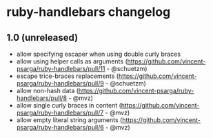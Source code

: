 ruby-handlebars changelog
=========================

1.0 (unreleased)
----------------

 - allow specifying escaper when using double curly braces
 - allow using helper calls as arguments (https://github.com/vincent-psarga/ruby-handlebars/pull/11 - @schuetzm)
 - escape trice-braces replacements (https://github.com/vincent-psarga/ruby-handlebars/pull/9 - @schuetzm)
 - allow non-hash data (https://github.com/vincent-psarga/ruby-handlebars/pull/8 - @mvz)
 - allow single curly braces in content (https://github.com/vincent-psarga/ruby-handlebars/pull/7 - @mvz)
 - allow empty literal string arguments (https://github.com/vincent-psarga/ruby-handlebars/pull/6 - @mvz)